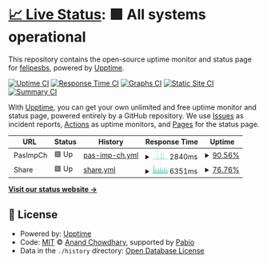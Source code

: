 # [📈 Live Status](https://felipesbs.github.io/bitrate-uptime): <!--live status--> **🟩 All systems operational**

This repository contains the open-source uptime monitor and status page for [felipesbs](https://felipesbs.github.io/bitrate-uptime), powered by [Upptime](https://github.com/upptime/upptime).

[![Uptime CI](https://github.com/felipesbs/bitrate-uptime/workflows/Uptime%20CI/badge.svg)](https://github.com/felipesbs/bitrate-uptime/actions?query=workflow%3A%22Uptime+CI%22)
[![Response Time CI](https://github.com/felipesbs/bitrate-uptime/workflows/Response%20Time%20CI/badge.svg)](https://github.com/felipesbs/bitrate-uptime/actions?query=workflow%3A%22Response+Time+CI%22)
[![Graphs CI](https://github.com/felipesbs/bitrate-uptime/workflows/Graphs%20CI/badge.svg)](https://github.com/felipesbs/bitrate-uptime/actions?query=workflow%3A%22Graphs+CI%22)
[![Static Site CI](https://github.com/felipesbs/bitrate-uptime/workflows/Static%20Site%20CI/badge.svg)](https://github.com/felipesbs/bitrate-uptime/actions?query=workflow%3A%22Static+Site+CI%22)
[![Summary CI](https://github.com/felipesbs/bitrate-uptime/workflows/Summary%20CI/badge.svg)](https://github.com/felipesbs/bitrate-uptime/actions?query=workflow%3A%22Summary+CI%22)

With [Upptime](https://upptime.js.org), you can get your own unlimited and free uptime monitor and status page, powered entirely by a GitHub repository. We use [Issues](https://github.com/felipesbs/bitrate-uptime/issues) as incident reports, [Actions](https://github.com/felipesbs/bitrate-uptime/actions) as uptime monitors, and [Pages](https://felipesbs.github.io/bitrate-uptime) for the status page.

<!--start: status pages-->
<!-- This summary is generated by Upptime (https://github.com/upptime/upptime) -->
<!-- Do not edit this manually, your changes will be overwritten -->
<!-- prettier-ignore -->
| URL | Status | History | Response Time | Uptime |
| --- | ------ | ------- | ------------- | ------ |
| <img alt="" src="https://icons.duckduckgo.com/ip3/null.ico" height="13"> PasImpCh | 🟩 Up | [pas-imp-ch.yml](https://github.com/felipesbs/bitrate-uptime/commits/HEAD/history/pas-imp-ch.yml) | <details><summary><img alt="Response time graph" src="./graphs/pas-imp-ch/response-time-week.png" height="20"> 2840ms</summary><br><a href="https://felipesbs.github.io/bitrate-uptime/history/pas-imp-ch"><img alt="Response time 2226" src="https://img.shields.io/endpoint?url=https%3A%2F%2Fraw.githubusercontent.com%2Ffelipesbs%2Fbitrate-uptime%2FHEAD%2Fapi%2Fpas-imp-ch%2Fresponse-time.json"></a><br><a href="https://felipesbs.github.io/bitrate-uptime/history/pas-imp-ch"><img alt="24-hour response time 1003" src="https://img.shields.io/endpoint?url=https%3A%2F%2Fraw.githubusercontent.com%2Ffelipesbs%2Fbitrate-uptime%2FHEAD%2Fapi%2Fpas-imp-ch%2Fresponse-time-day.json"></a><br><a href="https://felipesbs.github.io/bitrate-uptime/history/pas-imp-ch"><img alt="7-day response time 2840" src="https://img.shields.io/endpoint?url=https%3A%2F%2Fraw.githubusercontent.com%2Ffelipesbs%2Fbitrate-uptime%2FHEAD%2Fapi%2Fpas-imp-ch%2Fresponse-time-week.json"></a><br><a href="https://felipesbs.github.io/bitrate-uptime/history/pas-imp-ch"><img alt="30-day response time 2276" src="https://img.shields.io/endpoint?url=https%3A%2F%2Fraw.githubusercontent.com%2Ffelipesbs%2Fbitrate-uptime%2FHEAD%2Fapi%2Fpas-imp-ch%2Fresponse-time-month.json"></a><br><a href="https://felipesbs.github.io/bitrate-uptime/history/pas-imp-ch"><img alt="1-year response time 2226" src="https://img.shields.io/endpoint?url=https%3A%2F%2Fraw.githubusercontent.com%2Ffelipesbs%2Fbitrate-uptime%2FHEAD%2Fapi%2Fpas-imp-ch%2Fresponse-time-year.json"></a></details> | <details><summary><a href="https://felipesbs.github.io/bitrate-uptime/history/pas-imp-ch">90.56%</a></summary><a href="https://felipesbs.github.io/bitrate-uptime/history/pas-imp-ch"><img alt="All-time uptime 95.43%" src="https://img.shields.io/endpoint?url=https%3A%2F%2Fraw.githubusercontent.com%2Ffelipesbs%2Fbitrate-uptime%2FHEAD%2Fapi%2Fpas-imp-ch%2Fuptime.json"></a><br><a href="https://felipesbs.github.io/bitrate-uptime/history/pas-imp-ch"><img alt="24-hour uptime 92.57%" src="https://img.shields.io/endpoint?url=https%3A%2F%2Fraw.githubusercontent.com%2Ffelipesbs%2Fbitrate-uptime%2FHEAD%2Fapi%2Fpas-imp-ch%2Fuptime-day.json"></a><br><a href="https://felipesbs.github.io/bitrate-uptime/history/pas-imp-ch"><img alt="7-day uptime 90.56%" src="https://img.shields.io/endpoint?url=https%3A%2F%2Fraw.githubusercontent.com%2Ffelipesbs%2Fbitrate-uptime%2FHEAD%2Fapi%2Fpas-imp-ch%2Fuptime-week.json"></a><br><a href="https://felipesbs.github.io/bitrate-uptime/history/pas-imp-ch"><img alt="30-day uptime 91.42%" src="https://img.shields.io/endpoint?url=https%3A%2F%2Fraw.githubusercontent.com%2Ffelipesbs%2Fbitrate-uptime%2FHEAD%2Fapi%2Fpas-imp-ch%2Fuptime-month.json"></a><br><a href="https://felipesbs.github.io/bitrate-uptime/history/pas-imp-ch"><img alt="1-year uptime 95.43%" src="https://img.shields.io/endpoint?url=https%3A%2F%2Fraw.githubusercontent.com%2Ffelipesbs%2Fbitrate-uptime%2FHEAD%2Fapi%2Fpas-imp-ch%2Fuptime-year.json"></a></details>
| <img alt="" src="https://icons.duckduckgo.com/ip3/null.ico" height="13"> Share | 🟩 Up | [share.yml](https://github.com/felipesbs/bitrate-uptime/commits/HEAD/history/share.yml) | <details><summary><img alt="Response time graph" src="./graphs/share/response-time-week.png" height="20"> 6351ms</summary><br><a href="https://felipesbs.github.io/bitrate-uptime/history/share"><img alt="Response time 5600" src="https://img.shields.io/endpoint?url=https%3A%2F%2Fraw.githubusercontent.com%2Ffelipesbs%2Fbitrate-uptime%2FHEAD%2Fapi%2Fshare%2Fresponse-time.json"></a><br><a href="https://felipesbs.github.io/bitrate-uptime/history/share"><img alt="24-hour response time 5323" src="https://img.shields.io/endpoint?url=https%3A%2F%2Fraw.githubusercontent.com%2Ffelipesbs%2Fbitrate-uptime%2FHEAD%2Fapi%2Fshare%2Fresponse-time-day.json"></a><br><a href="https://felipesbs.github.io/bitrate-uptime/history/share"><img alt="7-day response time 6351" src="https://img.shields.io/endpoint?url=https%3A%2F%2Fraw.githubusercontent.com%2Ffelipesbs%2Fbitrate-uptime%2FHEAD%2Fapi%2Fshare%2Fresponse-time-week.json"></a><br><a href="https://felipesbs.github.io/bitrate-uptime/history/share"><img alt="30-day response time 5705" src="https://img.shields.io/endpoint?url=https%3A%2F%2Fraw.githubusercontent.com%2Ffelipesbs%2Fbitrate-uptime%2FHEAD%2Fapi%2Fshare%2Fresponse-time-month.json"></a><br><a href="https://felipesbs.github.io/bitrate-uptime/history/share"><img alt="1-year response time 5600" src="https://img.shields.io/endpoint?url=https%3A%2F%2Fraw.githubusercontent.com%2Ffelipesbs%2Fbitrate-uptime%2FHEAD%2Fapi%2Fshare%2Fresponse-time-year.json"></a></details> | <details><summary><a href="https://felipesbs.github.io/bitrate-uptime/history/share">76.76%</a></summary><a href="https://felipesbs.github.io/bitrate-uptime/history/share"><img alt="All-time uptime 76.77%" src="https://img.shields.io/endpoint?url=https%3A%2F%2Fraw.githubusercontent.com%2Ffelipesbs%2Fbitrate-uptime%2FHEAD%2Fapi%2Fshare%2Fuptime.json"></a><br><a href="https://felipesbs.github.io/bitrate-uptime/history/share"><img alt="24-hour uptime 77.05%" src="https://img.shields.io/endpoint?url=https%3A%2F%2Fraw.githubusercontent.com%2Ffelipesbs%2Fbitrate-uptime%2FHEAD%2Fapi%2Fshare%2Fuptime-day.json"></a><br><a href="https://felipesbs.github.io/bitrate-uptime/history/share"><img alt="7-day uptime 76.76%" src="https://img.shields.io/endpoint?url=https%3A%2F%2Fraw.githubusercontent.com%2Ffelipesbs%2Fbitrate-uptime%2FHEAD%2Fapi%2Fshare%2Fuptime-week.json"></a><br><a href="https://felipesbs.github.io/bitrate-uptime/history/share"><img alt="30-day uptime 76.29%" src="https://img.shields.io/endpoint?url=https%3A%2F%2Fraw.githubusercontent.com%2Ffelipesbs%2Fbitrate-uptime%2FHEAD%2Fapi%2Fshare%2Fuptime-month.json"></a><br><a href="https://felipesbs.github.io/bitrate-uptime/history/share"><img alt="1-year uptime 76.77%" src="https://img.shields.io/endpoint?url=https%3A%2F%2Fraw.githubusercontent.com%2Ffelipesbs%2Fbitrate-uptime%2FHEAD%2Fapi%2Fshare%2Fuptime-year.json"></a></details>

<!--end: status pages-->

[**Visit our status website →**](https://felipesbs.github.io/bitrate-uptime)

## 📄 License

- Powered by: [Upptime](https://github.com/upptime/upptime)
- Code: [MIT](./LICENSE) © [Anand Chowdhary](https://anandchowdhary.com), supported by [Pabio](https://pabio.com)
- Data in the `./history` directory: [Open Database License](https://opendatacommons.org/licenses/odbl/1-0/)
